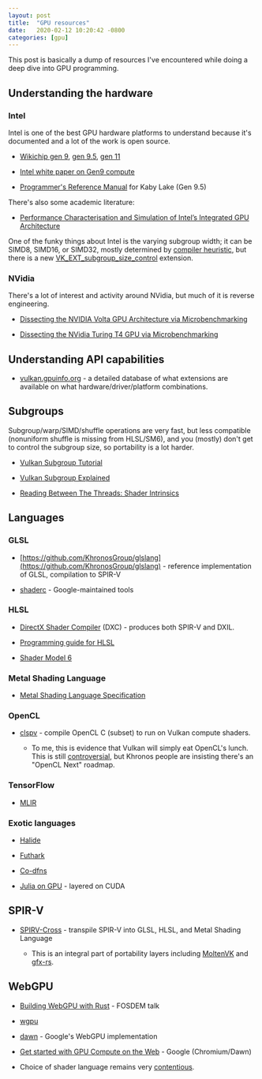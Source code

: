 ```yaml
---
layout: post
title:  "GPU resources"
date:   2020-02-12 10:20:42 -0800
categories: [gpu]
---
```

This post is basically a dump of resources I've encountered while doing a deep dive into GPU programming.

## Understanding the hardware

### Intel

Intel is one of the best GPU hardware platforms to understand because it's documented and a lot of the work is open source.

* [Wikichip gen 9](https://en.wikichip.org/wiki/intel/microarchitectures/gen9), [gen 9.5](https://en.wikichip.org/wiki/intel/microarchitectures/gen9.5), [gen 11](https://en.wikichip.org/wiki/intel/microarchitectures/gen11)

* [Intel white paper on Gen9 compute](https://software.intel.com/sites/default/files/managed/c5/9a/The-Compute-Architecture-of-Intel-Processor-Graphics-Gen9-v1d0.pdf)

* [Programmer's Reference Manual](https://01.org/sites/default/files/documentation/intel-gfx-prm-osrc-kbl-vol07-3d_media_gpgpu.pdf) for Kaby Lake (Gen 9.5)

There's also some academic literature:

* [Performance Characterisation and Simulation of Intel’s Integrated GPU Architecture](http://comparch.gatech.edu/hparch/papers/gera_ispass18.pdf)

One of the funky things about Intel is the varying subgroup width; it can be SIMD8, SIMD16, or SIMD32, mostly determined by [compiler heuristic](https://software.intel.com/en-us/forums/opencl/topic/564990), but there is a new [VK_EXT_subgroup_size_control](https://www.khronos.org/registry/vulkan/specs/1.1-extensions/html/chap44.html#VK_EXT_subgroup_size_control) extension.

### NVidia

There's a lot of interest and activity around NVidia, but much of it is reverse engineering.

* [Dissecting the NVIDIA Volta GPU Architecture via Microbenchmarking](https://arxiv.org/pdf/1804.06826.pdf)

* [Dissecting the NVidia Turing T4 GPU via Microbenchmarking](https://arxiv.org/pdf/1903.07486.pdf)

## Understanding API capabilities

* [vulkan.gpuinfo.org](https://vulkan.gpuinfo.org/) - a detailed database of what extensions are available on what hardware/driver/platform combinations.

## Subgroups

Subgroup/warp/SIMD/shuffle operations are very fast, but less compatible (nonuniform shuffle is missing from HLSL/SM6), and you (mostly) don't get to control the subgroup size, so portability is a lot harder.

* [Vulkan Subgroup Tutorial](https://www.khronos.org/blog/vulkan-subgroup-tutorial)

* [Vulkan Subgroup Explained](https://www.khronos.org/assets/uploads/developers/library/2018-vulkan-devday/06-subgroups.pdf)

* [Reading Between The Threads: Shader Intrinsics](https://developer.nvidia.com/reading-between-threads-shader-intrinsics)

## Languages

### GLSL

* [https://github.com/KhronosGroup/glslang](https://github.com/KhronosGroup/glslang) - reference implementation of GLSL, compilation to SPIR-V

* [shaderc](https://github.com/google/shaderc) - Google-maintained tools

### HLSL

* [DirectX Shader Compiler](https://github.com/microsoft/DirectXShaderCompiler) (DXC) - produces both SPIR-V and DXIL.

* [Programming guide for HLSL](https://docs.microsoft.com/en-us/windows/win32/direct3dhlsl/dx-graphics-hlsl-pguide)

* [Shader Model 6](https://docs.microsoft.com/en-us/windows/win32/direct3dhlsl/hlsl-shader-model-6-0-features-for-direct3d-12)

### Metal Shading Language

* [Metal Shading Language Specification](https://developer.apple.com/metal/Metal-Shading-Language-Specification.pdf)

### OpenCL

* [clspv](https://github.com/google/clspv) - compile OpenCL C (subset) to run on Vulkan compute shaders.

  * To me, this is evidence that Vulkan will simply eat OpenCL's lunch. This is still [controversial](https://github.com/KhronosGroup/Vulkan-Ecosystem/issues/42), but Khronos people are insisting there's an "OpenCL Next" roadmap.

### TensorFlow

* [MLIR](https://blog.tensorflow.org/2019/04/mlir-new-intermediate-representation.html)

### Exotic languages

* [Halide](https://halide-lang.org/)

* [Futhark](https://futhark-lang.org/)

* [Co-dfns](https://github.com/Co-dfns/Co-dfns)

* [Julia on GPU](https://juliacomputing.com/domains/gpus.html) - layered on CUDA

## SPIR-V

* [SPIRV-Cross](https://github.com/KhronosGroup/SPIRV-Cross) - transpile SPIR-V into GLSL, HLSL, and Metal Shading Language

  * This is an integral part of portability layers including [MoltenVK](https://github.com/KhronosGroup/MoltenVK) and [gfx-rs](https://github.com/gfx-rs/gfx).

## WebGPU

* [Building WebGPU with Rust](https://fosdem.org/2020/schedule/event/rust_webgpu/) - FOSDEM talk

* [wgpu](https://github.com/gfx-rs/wgpu)

* [dawn](https://dawn.googlesource.com/dawn) - Google's WebGPU implementation

* [Get started with GPU Compute on the Web](https://developers.google.com/web/updates/2019/08/get-started-with-gpu-compute-on-the-web) - Google (Chromium/Dawn)

* Choice of shader language remains very [contentious](https://news.ycombinator.com/item?id=22020511).
